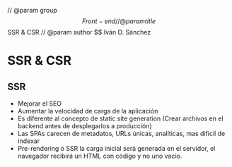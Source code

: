 // @param group $$ Front-end
// @param title $$ SSR & CSR
// @param author $$ Iván D. Sánchez

# SSR & CSR

## SSR

- Mejorar el SEO
- Aumentar la velocidad de carga de la aplicación
- Es diferente al concepto de static site generation (Crear archivos en el backend antes de desplegarlos a producción)
- Las SPAs carecen de metadatos, URLs únicas, analíticas, mas dificil de indexar
- Pre-rendering o SSR la carga inicial será generada en el servidor, el navegador recibirá un HTML con código y no uno vacio.
